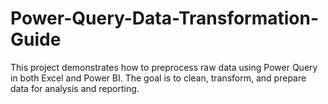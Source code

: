 # Power-Query-Data-Transformation-Guide
This project demonstrates how to preprocess raw data using Power Query in both Excel and Power BI. The goal is to clean, transform, and prepare data for analysis and reporting.
